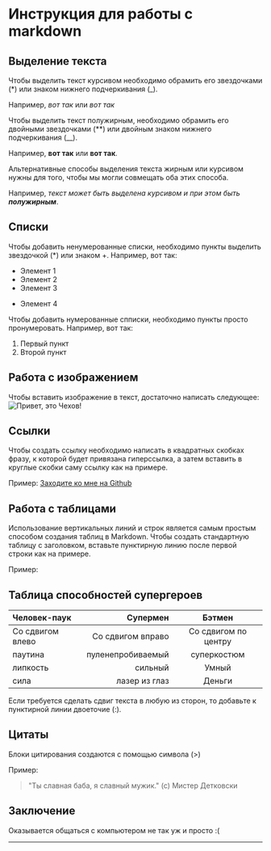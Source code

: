 # Инструкция для работы с markdown

## Выделение текста

Чтобы выделить текст курсивом необходимо обрамить его звездочками (*) или знаком нижнего подчеркивания (_). 

Например, *вот так* или _вот так_

Чтобы выделить текст полужирным, необходимо обрамить его двойными звездочками (**) или двойным знаком нижнего подчеркивания (__).

Например, **вот так** или __вот так__.

Альтернативные способы выделения текста жирным или курсивом нужны для того, чтобы мы могли совмещать оба этих способа. 

Например, _текст может быть выделена курсивом и при этом быть **полужирным**_.

## Списки
Чтобы добавить ненумерованные списки, необходимо пункты выделить звездочкой (*) или знаком +.
Например, вот так:
* Элемент 1
* Элемент 2
* Элемент 3
+ Элемент 4

Чтобы добавить нумерованные спписки, необходимо пункты просто пронумеровать.
Например, вот так:
1. Первый пункт
2. Второй пункт 

## Работа с изображением

Чтобы вставить изображение в текст, достаточно написать следующее:
![Привет, это Чехов!](Chekhov_1898_by_Osip_Braz.jpg) 

## Ссылки
Чтобы создать ссылку необходимо написать в квадратных скобках фразу, к которой будет привязана гиперссылка, а затем вставить в круглые скобки саму ссылку как на примере.

Пример: [Заходите ко мне на Github](https://github.com/GeorgeMig) 


## Работа с таблицами

Использование вертикальных линий и строк является самым простым способом создания таблиц в Markdown. Чтобы создать стандартную таблицу с заголовком, вставьте пунктирную линию после первой строки как на примере. 

Пример:

**Таблица способностей супергероев**
-

| Человек-паук         | Супермен             | Бэтмен               |
| :------------------- | -------------------: |:--------------------:|
| Со сдвигом влево     | Со сдвигом вправо    | Со сдвигом по центру |
| паутина              | пуленепробиваемый    | суперкостюм          |
| липкость             | сильный              | Умный                |
| сила                 | лазер из глаз        | Деньги               |

Если требуется сделать сдвиг текста в любую из сторон, то добавьте к пунктирной линии двоеточие (:).


## Цитаты
Блоки цитирования создаются с помощью символа (>)

Пример:

> "Ты славная баба, я славный мужик." (с) Мистер Детковски

## Заключение
Оказывается общаться с компьютером не так уж и просто :(
___    